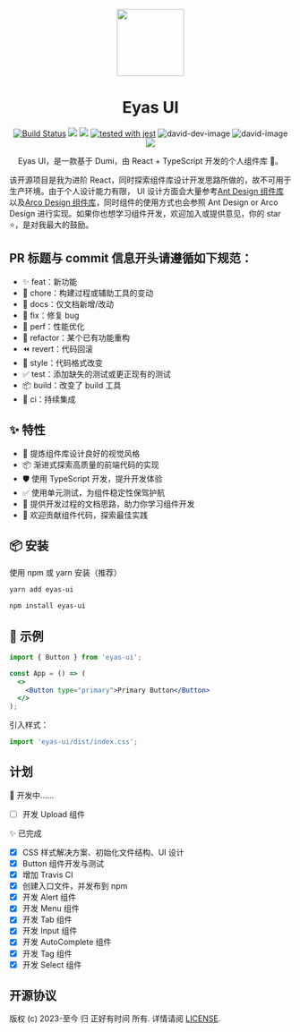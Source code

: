 <p align="center">
  <a href="https://jacky-summer.github.io/monki-ui">
    <img width="120" src="https://img.icons8.com/ultraviolet/2x/year-of-monkey.png">
  </a>
</p>

<h1 align="center">Eyas UI</h1>

<div align="center">

[![Build Status](https://travis-ci.com/Jacky-Summer/monki-ui.svg?branch=master)](https://travis-ci.com/Jacky-Summer/monki-ui) [![](https://img.shields.io/npm/v/monki-ui.svg)](https://www.npmjs.com/package/monki-ui) ![](https://img.shields.io/github/license/Jacky-Summer/monki-ui) [![tested with jest](https://img.shields.io/badge/tested_with-jest-99424f.svg)](https://github.com/facebook/jest)
![david-dev-image](https://img.shields.io/david/dev/Jacky-Summer/monki-ui?style=flat-square) ![david-image](https://img.shields.io/david/Jacky-Summer/monki-ui?style=flat-square) ![](https://img.shields.io/github/stars/Jacky-Summer/monki-ui?style=social)

Eyas UI，是一款基于 Dumi，由 React + TypeScript 开发的个人组件库 🎉。

</div>

该开源项目是我为进阶 React，同时探索组件库设计开发思路所做的，故不可用于生产环境。由于个人设计能力有限， UI 设计方面会大量参考[Ant Design 组件库](https://ant.design/index-cn)以及[Arco Design 组件库](https://arco.design/react/components/)，同时组件的使用方式也会参照 Ant Design or Arco Design 进行实现。如果你也想学习组件开发，欢迎加入或提供意见，你的 star ⭐，是对我最大的鼓励。

## PR 标题与 commit 信息开头请遵循如下规范：

- ✨ feat：新功能
- 🔧 chore：构建过程或辅助工具的变动
- 📝 docs：仅文档新增/改动
- 🐛 fix：修复 bug
- 🚀 perf：性能优化
- 🔨 refactor：某个已有功能重构
- ⏪ revert：代码回滚
- 🎨 style：代码格式改变
- ✅ test：添加缺失的测试或更正现有的测试
- 📦 build：改变了 build 工具
- 👷 ci：持续集成

## ✨ 特性

- 🌈 提炼组件库设计良好的视觉风格
- 📦 渐进式探索高质量的前端代码的实现
- 🛡 使用 TypeScript 开发，提升开发体验
- ✅ 使用单元测试，为组件稳定性保驾护航
- 📖 提供开发过程的文档思路，助力你学习组件开发
- 🔖 欢迎贡献组件代码，探索最佳实践

## 📦 安装

使用 npm 或 yarn 安装（推荐）

```bash
yarn add eyas-ui
```

```bash
npm install eyas-ui
```

## 🔨 示例

```jsx
import { Button } from 'eyas-ui';

const App = () => (
  <>
    <Button type="primary">Primary Button</Button>
  </>
);
```

引入样式：

```jsx
import 'eyas-ui/dist/index.css';
```

## 计划

🚧 开发中......

- [ ] 开发 Upload 组件

✨ 已完成

- [x] CSS 样式解决方案、初始化文件结构、UI 设计
- [x] Button 组件开发与测试
- [x] 增加 Travis CI
- [x] 创建入口文件，并发布到 npm
- [x] 开发 Alert 组件
- [x] 开发 Menu 组件
- [x] 开发 Tab 组件
- [x] 开发 Input 组件
- [x] 开发 AutoComplete 组件
- [x] 开发 Tag 组件
- [x] 开发 Select 组件

## 开源协议

版权 (c) 2023-至今 归 正好有时间 所有. 详情请阅 [LICENSE](./LICENSE).
